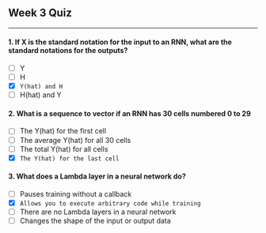 ## Week 3 Quiz

---

#### 1. If X is the standard notation for the input to an RNN, what are the standard notations for the outputs?

- [ ] Y
- [ ] H
- [x] `Y(hat) and H`
- [ ] H(hat) and Y

#### 2. What is a sequence to vector if an RNN has 30 cells numbered 0 to 29

- [ ] The Y(hat) for the first cell
- [ ] The average Y(hat) for all 30 cells
- [ ] The total Y(hat) for all cells
- [x] `The Y(hat) for the last cell`

#### 3. What does a Lambda layer in a neural network do?

- [ ] Pauses training without a callback
- [x] `Allows you to execute arbitrary code while training`
- [ ] There are no Lambda layers in a neural network
- [ ] Changes the shape of the input or output data
